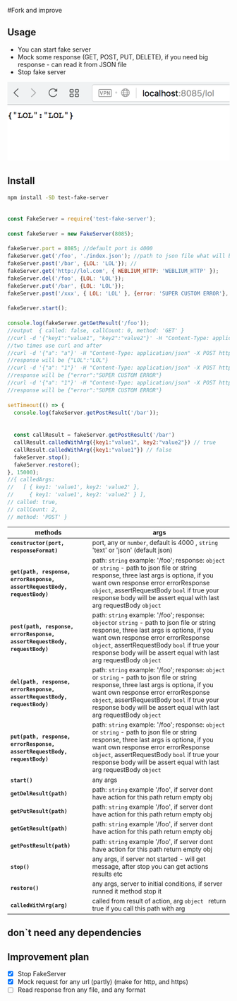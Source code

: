 #Fork and improve
## Usage

* You can start fake server
* Mock some response (GET, POST, PUT, DELETE), if you need big response - can read it from JSON file
* Stop fake server

<img src="./screen.png" width="550"/>

## Install
```sh
npm install -SD test-fake-server
```

```js

const FakeServer = require('test-fake-server');

const fakeServer = new FakeServer(8085);

fakeServer.port = 8085; //default port is 4000
fakeServer.get('/foo', './index.json'); //path to json file what will be response
fakeServer.post('/bar', {LOL: 'LOL'}); //
fakeServer.get('http://lol.com', { WEBLIUM_HTTP: 'WEBLIUM_HTTP' });
fakeServer.del('/foo', {LOL: 'LOL'});
fakeServer.put('/bar', {LOL: 'LOL'});
fakeServer.post('/xxx', { LOL: 'LOL' }, {error: 'SUPER CUSTOM ERROR'}, true, {a: 'a'});

fakeServer.start();

console.log(fakeServer.getGetResult('/foo')); 
//output  { called: false, callCount: 0, method: 'GET' }
//curl -d '{"key1":"value1", "key2":"value2"}' -H "Content-Type: application/json" -X POST http://localhost:8085/bar
//two times use curl and after
//curl -d '{"a": "a"}' -H "Content-Type: application/json" -X POST http://localhost:8085/xxx
//response will be {"LOL":"LOL"}
//curl -d '{"a": "1"}' -H "Content-Type: application/json" -X POST http://localhost:8085/xxx
//response will be {"error":"SUPER CUSTOM ERROR"}
//curl -d '{"a": "1"}' -H "Content-Type: application/json" -X POST http://localhost:8085/xxx
//response will be {"error":"SUPER CUSTOM ERROR"}

setTimeout(() => {
  console.log(fakeServer.getPostResult('/bar'));


  const callResult = fakeServer.getPostResult('/bar')
  callResult.calledWithArg({key1:"value1", key2:"value2"}) // true
  callResult.calledWithArg({key1:"value1"}) // false
  fakeServer.stop();
  fakeServer.restore();
}, 15000);
//{ calledArgs:
//   [ { key1: 'value1', key2: 'value2' },
//     { key1: 'value1', key2: 'value2' } ],
// called: true,
// callCount: 2,
// method: 'POST' }
```

methods | args
--- | --- 
**`constructor(port, responseFormat)`** | port, any or `number`, default is 4000 , `string` 'text' or 'json' (default json)
**`get(path, response, errorResponse, assertRequestBody, requestBody)`** | path: `string` example: '/foo'; response: `object` or `string` - path to json file or string response, three last args is optiona, if you want own response error errorResponse `object`, assertRequestBody `bool` if true your response body will be assert equal with last arg requestBody `object` 
**`post(path, response, errorResponse, assertRequestBody, requestBody)`** | path: `string` example: '/foo'; response: `object`or `string` - path to json file or string response, three last args is optiona, if you want own response error errorResponse `object`, assertRequestBody `bool` if true your response body will be assert equal with last arg requestBody `object` 
**`del(path, response, errorResponse, assertRequestBody, requestBody)`** | path: `string` example: '/foo'; response: `object`  or `string` - path to json file or string response, three last args is optiona, if you want own response error errorResponse `object`, assertRequestBody `bool` if true your response body will be assert equal with last arg requestBody `object` 
**`put(path, response, errorResponse, assertRequestBody, requestBody)`** | path: `string` example: '/foo'; response: `object` or `string` - path to json file or string response, three last args is optiona, if you want own response error errorResponse `object`, assertRequestBody `bool` if true your response body will be assert equal with last arg requestBody `object` 
**`start()`** | any args
**`getDelResult(path)`** | path: `string` example '/foo', if server dont have action for this path return empty obj
**`getPutResult(path)`** | path: `string` example '/foo', if server dont have action for this path return empty obj
**`getGetResult(path)`** | path: `string` example '/foo', if server dont have action for this path return empty obj
**`getPostResult(path)`** | path: `string` example '/foo', if server dont have action for this path return empty obj
**`stop()`** | any args, if server not started - will get message, after stop you can get actions results etc
**`restore()`** | any args, server to initial conditions, if server runned it method stop it
**`calledWithArg(arg)`** | called from result of action, arg `object ` return true if you call this path with arg 
## don`t need any dependencies

## Improvement plan
 * [x] Stop FakeServer
 * [x] Mock request for any url (partly) (make for http, and https)
 * [ ] Read response fron any file, and any format